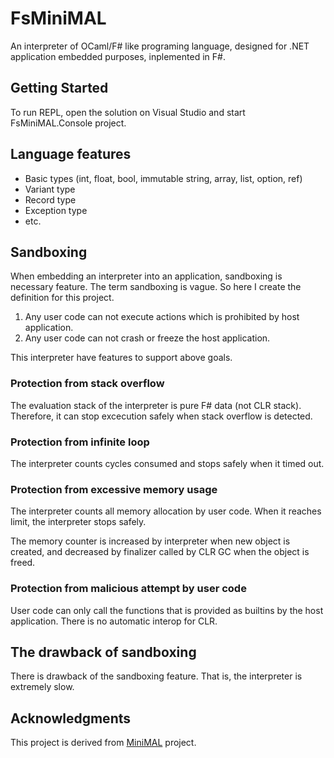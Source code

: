 # FsMiniMAL

An interpreter of OCaml/F# like programing language, designed for .NET application embedded purposes, inplemented in F#.

## Getting Started

To run REPL, open the solution on Visual Studio and start FsMiniMAL.Console project.

## Language features

- Basic types (int, float, bool, immutable string, array, list, option, ref)
- Variant type
- Record type
- Exception type
- etc.

## Sandboxing

When embedding an interpreter into an application, sandboxing is necessary feature. The term sandboxing is vague. So here I create the definition for this project.

1. Any user code can not execute actions which is prohibited by host application.
2. Any user code can not crash or freeze the host application.

This interpreter have features to support above goals.

### Protection from stack overflow

The evaluation stack of the interpreter is pure F# data (not CLR stack). Therefore, it can stop excecution safely when stack overflow is detected.

### Protection from infinite loop

The interpreter counts cycles consumed and stops safely when it timed out.

### Protection from excessive memory usage

The interpreter counts all memory allocation by user code. When it reaches limit, the interpreter stops safely.

The memory counter is increased by interpreter when new object is created, and decreased by finalizer called by CLR GC when the object is freed.

### Protection from malicious attempt by user code

User code can only call the functions that is provided as builtins by the host application. There is no automatic interop for CLR.

## The drawback of sandboxing

There is drawback of the sandboxing feature. That is, the interpreter is extremely slow.

## Acknowledgments

This project is derived from [MiniMAL](https://www.math.nagoya-u.ac.jp/~garrigue/minimal/) project.